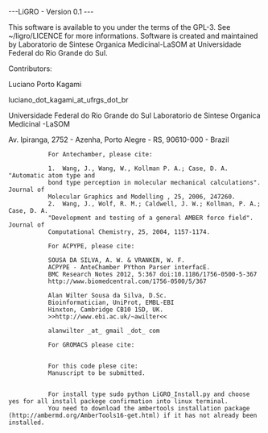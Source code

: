 ---LiGRO - Version 0.1 ---

This software is available to you under the terms of the GPL-3. See ~/ligro/LICENCE for more informations.
Software is created and maintained by Laboratorio de Sintese Organica Medicinal-LaSOM at
Universidade Federal do Rio Grande do Sul.

Contributors:

Luciano Porto Kagami

luciano_dot_kagami_at_ufrgs_dot_br

Universidade Federal do Rio Grande do Sul
Laboratorio de Sintese Organica Medicinal -LaSOM

Av. Ipiranga, 2752 - Azenha, Porto Alegre - RS, 90610-000 - Brazil

               For Antechamber, please cite:

               1.  Wang, J., Wang, W., Kollman P. A.; Case, D. A. "Automatic atom type and
               bond type perception in molecular mechanical calculations". Journal of
               Molecular Graphics and Modelling , 25, 2006, 247260.
               2.  Wang, J., Wolf, R. M.; Caldwell, J. W.; Kollman, P. A.; Case, D. A.
               "Development and testing of a general AMBER force field". Journal of
               Computational Chemistry, 25, 2004, 1157-1174.

               For ACPYPE, please cite:

               SOUSA DA SILVA, A. W. & VRANKEN, W. F.
               ACPYPE - AnteChamber PYthon Parser interfacE.
               BMC Research Notes 2012, 5:367 doi:10.1186/1756-0500-5-367
               http://www.biomedcentral.com/1756-0500/5/367

               Alan Wilter Sousa da Silva, D.Sc.
               Bioinformatician, UniProt, EMBL-EBI
               Hinxton, Cambridge CB10 1SD, UK.
               >>http://www.ebi.ac.uk/~awilter<<

               alanwilter _at_ gmail _dot_ com

               For GROMACS please cite:


               For this code plese cite:
               Manuscript to be submitted.


               For install type sudo python LiGRO_Install.py and choose yes for all install packege confirmation into linux terminal.
               You need to download the ambertools installation package (http://ambermd.org/AmberTools16-get.html) if it has not already been installed.
    
    
    
